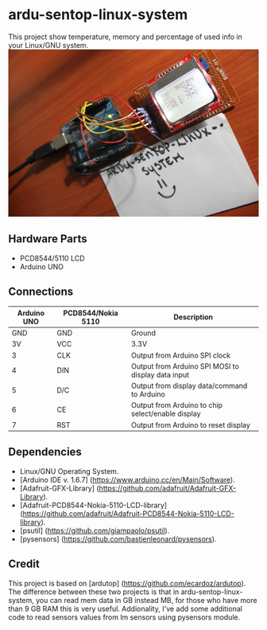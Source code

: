 # ardu-sentop-linux-system
This project show temperature, memory and percentage of used info in your Linux/GNU system. 
![ardu-sentop](./pictures/ardu-sentop.JPG)

## Hardware Parts ##

* PCD8544/5110 LCD
* Arduino UNO 

## Connections ##

Arduino UNO|PCD8544/Nokia 5110 |Description
-----------|-----------|-------------------------------------------------------------
GND        |GND        |Ground
3V         |VCC        |3.3V
 3         |CLK        |Output from Arduino SPI clock
 4         |DIN        |Output from Arduino SPI MOSI to display data input
 5         |D/C        |Output from display data/command to Arduino
 6         |CE         |Output from Arduino to chip select/enable display
 7         |RST        |Output from Arduino to reset display

## Dependencies ##
* Linux/GNU Operating System.
* [Arduino IDE v. 1.6.7]
  (https://www.arduino.cc/en/Main/Software).
* [Adafruit-GFX-Library]
  (https://github.com/adafruit/Adafruit-GFX-Library).
* [Adafruit-PCD8544-Nokia-5110-LCD-library]
  (https://github.com/adafruit/Adafruit-PCD8544-Nokia-5110-LCD-library).
* [psutil]
  (https://github.com/giampaolo/psutil).
* [pysensors]
  (https://github.com/bastienleonard/pysensors).


## Credit ##
This project is based on [ardutop] (https://github.com/ecardoz/ardutop). The difference between these two projects is that in ardu-sentop-linux-system, you can read mem data in GB instead MB, for those who have more than 9 GB RAM this is very useful. Addionality, I've add some additional code to read sensors values from lm sensors using pysensors module. 
